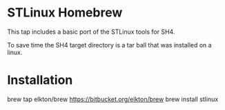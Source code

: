 # STLinux Homebrew
This tap includes a basic port of the STLinux tools for SH4.

To save time the SH4 target directory is a tar ball that was installed on a linux.

# Installation

brew tap elkton/brew https://bitbucket.org/elkton/brew
brew install stlinux

